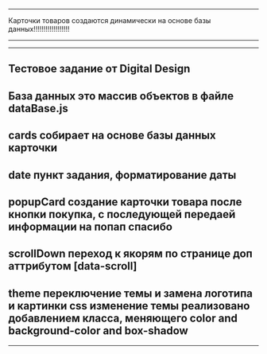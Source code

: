--------------------------------------------------------------------------------------------
Карточки товаров создаются динамически на основе базы данных!!!!!!!!!!!!!!!!!!

--------------------------------------------------------------------------------------------



--------------------------------------------------------------------------------------------
Тестовое задание от Digital Design
--------------------------------------------------------------------------------------------
База данных это массив объектов в файле dataBase.js
--------------------------------------------------------------------------------------------
cards собирает на основе базы данных карточки
--------------------------------------------------------------------------------------------
date пункт задания, форматирование даты
--------------------------------------------------------------------------------------------
popupCard создание карточки товара после кнопки покупка, с последующей передаей информации на попап спасибо
--------------------------------------------------------------------------------------------
scrollDown переход к якорям по странице доп аттрибутом [data-scroll]
--------------------------------------------------------------------------------------------
theme переключение темы и замена логотипа и картинки
css изменение темы реализовано добавлением класса, меняющего color and background-color and box-shadow
--------------------------------------------------------------------------------------------




--------------------------------------------------------------------------------------------

